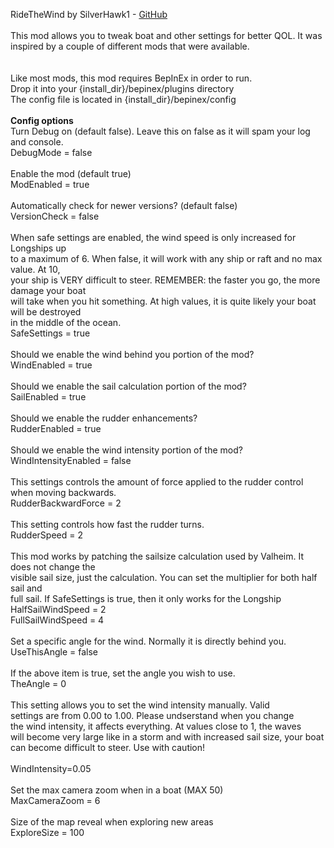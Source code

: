 ﻿RideTheWind by SilverHawk1 - <a href="https://github.com/cdurbin1970/RideTheWind">GitHub</a>
<br><br>
This mod allows you to tweak boat and other settings for better QOL. It was inspired by a couple of different mods that were available.<br>
<br>
<br>
Like most mods, this mod requires BepInEx in order to run.<br>
Drop it into your {install_dir}/bepinex/plugins directory<br>
The config file is located in {install_dir}/bepinex/config<br>
<br>
<b>Config options</b>
<br>
Turn Debug on (default false). Leave this on false as it will spam your log and console.<br>
DebugMode = false<br>
<br>
Enable the mod (default true)<br> 
ModEnabled = true<br>
<br>
Automatically check for newer versions? (default false)<br>
VersionCheck = false<br>
<br>
When safe settings are enabled, the wind speed is only increased for Longships up<br>
to a maximum of 6. When false, it will work with any ship or raft and no max value. At 10,<br>
your ship is VERY difficult to steer. REMEMBER: the faster you go, the more damage your boat <br>
will take when you hit something. At high values, it is quite likely your boat will be destroyed<br>
in the middle of the ocean.<br>
SafeSettings = true<br>
<br>
Should we enable the wind behind you portion of the mod?<br>
WindEnabled = true<br>
<br>
Should we enable the sail calculation portion of the mod?<br>
SailEnabled = true<br>
<br>
Should we enable the rudder enhancements?<br>
RudderEnabled = true<br>
<br>
Should we enable the wind intensity portion of the mod?<br>
WindIntensityEnabled = false<br>
<br>
This settings controls the amount of force applied to the rudder control when moving backwards.<br>
RudderBackwardForce = 2<br>
<br>
This setting controls how fast the rudder turns.<br>
RudderSpeed = 2<br>
<br>
This mod works by patching the sailsize calculation used by Valheim. It does not change the<br>
visible sail size, just the calculation. You can set the multiplier for both half sail and<br> 
full sail. If SafeSettings is true, then it only works for the Longship<br>
HalfSailWindSpeed = 2<br>
FullSailWindSpeed = 4<br>
<br>
Set a specific angle for the wind. Normally it is directly behind you.<br>
UseThisAngle = false<br>
<br>
If the above item is true, set the angle you wish to use.<br>
TheAngle = 0<br>
<br>
This setting allows you to set the wind intensity manually. Valid<br>
settings are from 0.00 to 1.00. Please undserstand when you change<br>
the wind intensity, it affects everything. At values close to 1, the waves<br>
will become very large like in a storm and with increased sail size, your boat<br>
can become difficult to steer. Use with caution!<br>  
WindIntensity=0.05<br> 
<br>
Set the max camera zoom when in a boat (MAX 50)<br>
MaxCameraZoom = 6<br>
<br>
Size of the map reveal when exploring new areas<br>
ExploreSize = 100